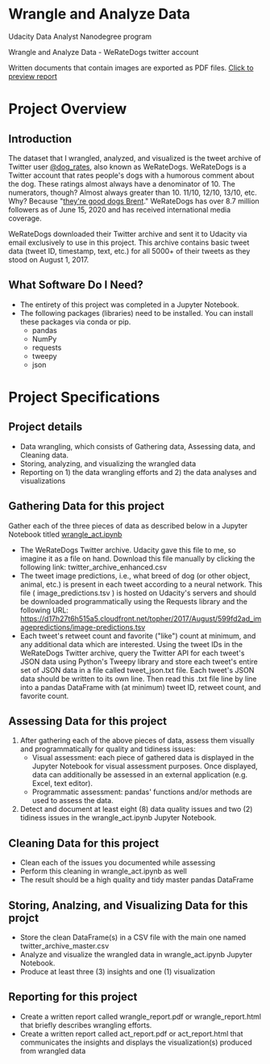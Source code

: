 # Wrangle and Analyze Data
Udacity Data Analyst Nanodegree program


Wrangle and Analyze Data - WeRateDogs twitter account

Written documents that contain images are exported as PDF files. [Click to preview report](---------------------)

# Project Overview
## Introduction

The dataset that I wrangled, analyzed, and visualized is the tweet archive of Twitter user [@dog_rates](https://twitter.com/dog_rates), also known as WeRateDogs. WeRateDogs is a Twitter account that rates people's dogs with a humorous comment about the dog. These ratings almost always have a denominator of 10. The numerators, though? Almost always greater than 10. 11/10, 12/10, 13/10, etc. Why? Because "[they're good dogs Brent](https://knowyourmeme.com/memes/theyre-good-dogs-brent)." WeRateDogs has over 8.7 million followers as of June 15, 2020 and has received international media coverage.

WeRateDogs downloaded their Twitter archive and sent it to Udacity via email exclusively to use in this project. This archive contains basic tweet data (tweet ID, timestamp, text, etc.) for all 5000+ of their tweets as they stood on August 1, 2017. 

## What Software Do I Need?

- The entirety of this project was completed in a Jupyter Notebook. 
- The following packages (libraries) need to be installed. You can install these packages via conda or pip. 
  - pandas
  - NumPy
  - requests
  - tweepy
  - json


# Project Specifications

## Project details
- Data wrangling, which consists of Gathering data, Assessing data, and Cleaning data.
- Storing, analyzing, and visualizing the wrangled data
- Reporting on 1) the data wrangling efforts and 2) the data analyses and visualizations

## Gathering Data for this project
Gather each of the three pieces of data as described below in a Jupyter Notebook titled [wrangle_act.ipynb](---------------------) 
- The WeRateDogs Twitter archive. Udacity gave this file to me, so imagine it as a file on hand. Download this file manually by clicking the following link: twitter_archive_enhanced.csv
- The tweet image predictions, i.e., what breed of dog (or other object, animal, etc.) is present in each tweet according to a neural network. This file ( image_predictions.tsv ) is hosted on Udacity's servers and should be downloaded programmatically using the Requests library and the following URL: https://d17h27t6h515a5.cloudfront.net/topher/2017/August/599fd2ad_imagepredictions/image-predictions.tsv
- Each tweet's retweet count and favorite ("like") count at minimum, and any additional data which are interested. Using the tweet IDs in the WeRateDogs Twitter archive, query the Twitter API for each tweet's JSON data using Python's Tweepy library and store each tweet's entire set of JSON data in a file called tweet_json.txt file. Each tweet's JSON data should be written to its own line. Then read this .txt file line by line into a pandas DataFrame with (at minimum) tweet ID, retweet count, and favorite count.



## Assessing Data for this project
1. After gathering each of the above pieces of data, assess them visually and programmatically for quality and tidiness issues:
   - Visual assessment: each piece of gathered data is displayed in the Jupyter Notebook for visual assessment purposes. Once displayed, data can additionally be assessed in an external application (e.g. Excel, text editor).
   - Programmatic assessment: pandas' functions and/or methods are used to assess the data.
2. Detect and document at least eight (8) data quality issues and two (2) tidiness issues in the wrangle_act.ipynb Jupyter Notebook.

## Cleaning Data for this project
- Clean each of the issues you documented while assessing
- Perform this cleaning in wrangle_act.ipynb as well
- The result should be a high quality and tidy master pandas DataFrame

## Storing, Analzing, and Visualizing Data for this projct
- Store the clean DataFrame(s) in a CSV file with the main one named twitter_archive_master.csv 
- Analyze and visualize the wrangled data in wrangle_act.ipynb Jupyter Notebook. 
- Produce at least three (3) insights and one (1) visualization

## Reporting for this project

- Create a written report called wrangle_report.pdf or wrangle_report.html that briefly describes wrangling efforts.
- Create a written report called act_report.pdf or act_report.html that communicates the insights and displays the visualization(s) produced from wrangled data